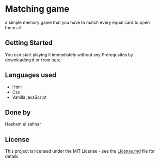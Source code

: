 # Matching game

a simple memory game that you have to match every equal card to open them all

## Getting Started

You can start playing it immediately without any Prerequsites by downloading it or from [here](https://heshamelsahhar.github.io/Matching-Game/)

## Languages used

* Html
* Css
* Vanilla javaScript

## Done by

Hesham el sahhar

## License

This project is licensed under the MIT License - see the [License.md](License.md) file for details


